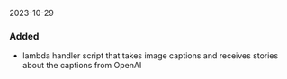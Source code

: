 2023-10-29
### Added
- lambda handler script that takes image captions and receives stories about the captions from OpenAI
